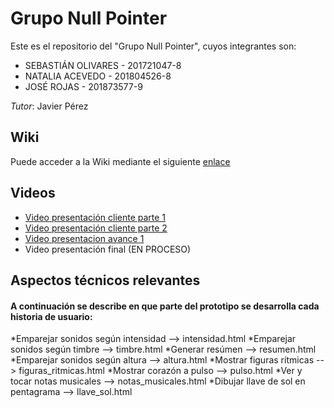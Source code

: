 # Grupo Null Pointer

Este es el repositorio del "Grupo Null Pointer", cuyos integrantes son:

+ SEBASTIÁN OLIVARES - 201721047-8
+ NATALIA ACEVEDO - 201804526-8
+ JOSÉ ROJAS - 201873577-9

*Tutor*: Javier Pérez

## Wiki
Puede acceder a la Wiki mediante el siguiente [enlace](https://gitlab.inf.utfsm.cl/javier.perez/inf225-2023-1-null-pointer/-/wikis/home)

## Videos

+ [Video presentación cliente parte 1](https://aula.usm.cl/mod/resource/view.php?id=4151223)
+ [Video presentación cliente parte 2](https://aula.usm.cl/mod/resource/view.php?id=4151228)
+ [Video presentacion avance 1](HTTPS://YOUTU.BE/Y5VN54HEFK8​)
+ Video presentación final (EN PROCESO)



## Aspectos técnicos relevantes

#### A continuación se describe en que parte del prototipo se desarrolla cada historia de usuario:

*Emparejar sonidos según intensidad --> intensidad.html
*Emparejar sonidos según timbre --> timbre.html
*Generar resúmen --> resumen.html
*Emparejar sonidos según altura --> altura.html 
*Mostrar figuras rítmicas --> figuras_ritmicas.html
*Mostrar corazón a pulso --> pulso.html
*Ver y tocar notas musicales --> notas_musicales.html
*Dibujar llave de sol en pentagrama --> llave_sol.html
